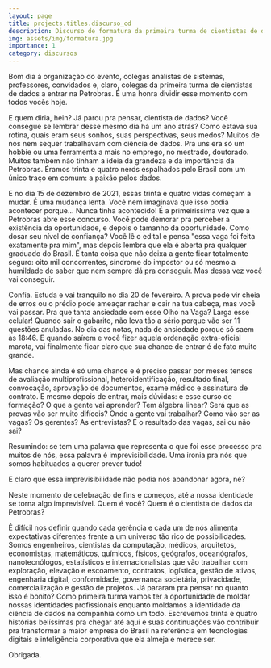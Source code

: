 ```yaml
---
layout: page
title: projects.titles.discurso_cd
description: Discurso de formatura da primeira turma de cientistas de dados egressos da Universidade Petrobras.
img: assets/img/formatura.jpg
importance: 1
category: discursos
---
```


Bom dia à organização do evento, colegas analistas de sistemas, professores, convidados e, claro, colegas da primeira turma de cientistas de dados a entrar na Petrobras. É uma honra dividir esse momento com todos vocês hoje.

E quem diria, hein? Já parou pra pensar, cientista de dados? Você consegue se lembrar desse mesmo dia há um ano atrás? Como estava sua rotina, quais eram seus sonhos, suas perspectivas, seus medos? Muitos de nós nem sequer trabalhavam com ciência de dados. Pra uns era só um hobbie ou uma ferramenta a mais no emprego, no mestrado, doutorado. Muitos também não tinham a ideia da grandeza e da importância da Petrobras. Éramos trinta e quatro nerds espalhados pelo Brasil com um único traço em comum: a paixão pelos dados.

E no dia 15 de dezembro de 2021, essas trinta e quatro vidas começam a mudar. É uma mudança lenta. Você nem imaginava que isso podia acontecer porque... Nunca tinha acontecido! É a primeiríssima vez que a Petrobras abre esse concurso. Você pode demorar pra perceber a existência da oportunidade, e depois o tamanho da oportunidade. Como dosar seu nível de confiança? Você lê o edital e pensa "essa vaga foi feita exatamente pra mim", mas depois lembra que ela é aberta pra qualquer graduado do Brasil. É tanta coisa que não deixa a gente ficar totalmente seguro: oito mil concorrentes, síndrome do impostor ou só mesmo a humildade de saber que nem sempre dá pra conseguir. Mas dessa vez você vai conseguir.

Confia. Estuda e vai tranquilo no dia 20 de fevereiro. A prova pode vir cheia de erros ou o prédio pode ameaçar rachar e cair na tua cabeça, mas você vai passar. Pra que tanta ansiedade com esse Olho na Vaga? Larga esse celular! Quando sair o gabarito, não leva tão a sério porque vão ser 11 questões anuladas. No dia das notas, nada de ansiedade porque só saem às 18:46. E quando saírem e você fizer aquela ordenação extra-oficial marota, vai finalmente ficar claro que sua chance de entrar é de fato muito grande.

Mas chance ainda é só uma chance e é preciso passar por meses tensos de avaliação multiprofissional, heteroidentificação, resultado final, convocação, aprovação de documentos, exame médico e assinatura de contrato. E mesmo depois de entrar, mais dúvidas: e esse curso de formação? O que a gente vai aprender? Tem álgebra linear? Será que as provas vão ser muito difíceis? Onde a gente vai trabalhar? Como vão ser as vagas? Os gerentes? As entrevistas? E o resultado das vagas, sai ou não sai?

Resumindo: se tem uma palavra que representa o que foi esse processo pra muitos de nós, essa palavra é imprevisibilidade. Uma ironia pra nós que somos habituados a querer prever tudo!

E claro que essa imprevisibilidade não podia nos abandonar agora, né?

Neste momento de celebração de fins e começos, até a nossa identidade se torna algo imprevisível. Quem é você? Quem é o cientista de dados da Petrobras? 

É difícil nos definir quando cada gerência e cada um de nós alimenta expectativas diferentes frente a um universo tão rico de possibilidades. Somos engenheiros, cientistas da computação, médicos, arquitetos, economistas, matemáticos, químicos, físicos, geógrafos, oceanógrafos, nanotecnólogos, estatísticos e internacionalistas que vão trabalhar com exploração, elevação e escoamento, contratos, logística, gestão de ativos, engenharia digital, conformidade, governança societária, privacidade, comercialização e gestão de projetos. Já pararam pra pensar no quanto isso é bonito? Como primeira turma vamos ter a oportunidade de moldar nossas identidades profissionais enquanto moldamos a identidade da ciência de dados na companhia como um todo. Escrevemos trinta e quatro histórias belíssimas pra chegar até aqui e suas continuações vão contribuir pra transformar a maior empresa do Brasil na referência em tecnologias digitais e inteligência corporativa que ela almeja e merece ser.

Obrigada.